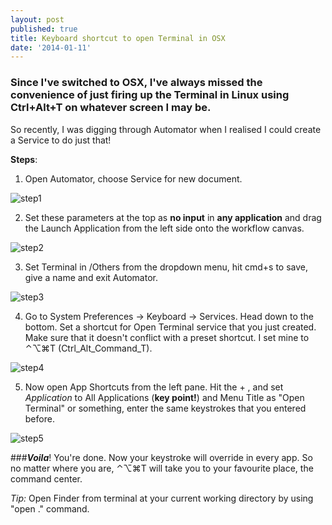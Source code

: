 ```yaml
---
layout: post
published: true
title: Keyboard shortcut to open Terminal in OSX
date: '2014-01-11'
---
```


### Since I've switched to OSX, I've always missed the convenience of just firing up the Terminal in Linux using Ctrl+Alt+T on whatever screen I may be.

So recently, I was digging through Automator when I realised I could create a Service to do just that!    

**Steps**:

1. Open Automator, choose Service for new document.

![step1]({{site.baseurl}}/assets/img/step1.png)

2. Set these parameters at the top as **no input** in **any application** and drag the Launch Application from the left side onto the workflow canvas.

![step2]({{site.baseurl}}/assets/img/step2.png)

3. Set Terminal in /Others from the dropdown menu, hit cmd+s to save, give a name and exit Automator.

![step3]({{site.baseurl}}/assets/img/step3.png)

4. Go to System Preferences -> Keyboard -> Services. Head down to the bottom. Set a shortcut for Open Terminal service that you just created. Make sure that it doesn't conflict with a preset shortcut. I set mine to ⌃⌥⌘T (Ctrl_Alt_Command_T).

![step4]({{site.baseurl}}/assets/img/step4.png)

5. 	 Now open App Shortcuts from the left pane. Hit the + , and set _Application_ to All Applications (**key point!**) and Menu Title as "Open Terminal" or something, enter the same keystrokes that you entered before.

![step5]({{site.baseurl}}/assets/img/step5.png)


###**_Voila_**! You're done. Now your keystroke will override in every app. So no matter where you are, ⌃⌥⌘T will take you to your favourite place, the command center.


_Tip:_ Open Finder from terminal at your current working directory by using "open ." command.

